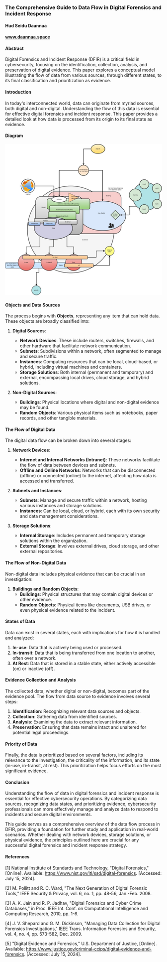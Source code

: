 ### The Comprehensive Guide to Data Flow in Digital Forensics and Incident Response
#### Hud Seidu Daannaa
#### www.daannaa.space
#### Abstract
Digital Forensics and Incident Response (DFIR) is a critical field in cybersecurity, focusing on the identification, collection, analysis, and preservation of digital evidence. This paper explores a conceptual model illustrating the flow of data from various sources, through different states, to its final classification and prioritization as evidence.

#### Introduction
In today's interconnected world, data can originate from myriad sources, both digital and non-digital. Understanding the flow of this data is essential for effective digital forensics and incident response. This paper provides a detailed look at how data is processed from its origin to its final state as evidence.

#### Diagram

![HLD](./Huds_DFIR_diagrams_notes-identification-of-sources.jpg)


#### Objects and Data Sources
The process begins with **Objects**, representing any item that can hold data. These objects are broadly classified into:

1. **Digital Sources**:
    - **Network Devices**: These include routers, switches, firewalls, and other hardware that facilitate network communication.
    - **Subnets**: Subdivisions within a network, often segmented to manage and secure traffic.
    - **Instances**: Computing resources that can be local, cloud-based, or hybrid, including virtual machines and containers.
    - **Storage Solutions**: Both internal (permanent and temporary) and external, encompassing local drives, cloud storage, and hybrid solutions.

2. **Non-Digital Sources**:
    - **Buildings**: Physical locations where digital and non-digital evidence may be found.
    - **Random Objects**: Various physical items such as notebooks, paper records, and other tangible materials.

#### The Flow of Digital Data
The digital data flow can be broken down into several stages:

1. **Network Devices**:
    - **Internet and Internal Networks (Intranet)**: These networks facilitate the flow of data between devices and subnets.
    - **Offline and Online Networks**: Networks that can be disconnected (offline) or connected (online) to the internet, affecting how data is accessed and transferred.

2. **Subnets and Instances**:
    - **Subnets**: Manage and secure traffic within a network, hosting various instances and storage solutions.
    - **Instances**: Can be local, cloud, or hybrid, each with its own security and data management considerations.

3. **Storage Solutions**:
    - **Internal Storage**: Includes permanent and temporary storage solutions within the organization.
    - **External Storage**: Involves external drives, cloud storage, and other external repositories.

#### The Flow of Non-Digital Data
Non-digital data includes physical evidence that can be crucial in an investigation:

1. **Buildings and Random Objects**:
    - **Buildings**: Physical structures that may contain digital devices or other evidence.
    - **Random Objects**: Physical items like documents, USB drives, or even physical evidence related to the incident.

#### States of Data
Data can exist in several states, each with implications for how it is handled and analyzed:

1. **In-use**: Data that is actively being used or processed.
2. **In-transit**: Data that is being transferred from one location to another, often over a network.
3. **At Rest**: Data that is stored in a stable state, either actively accessible (on) or inactive (off).

#### Evidence Collection and Analysis
The collected data, whether digital or non-digital, becomes part of the evidence pool. The flow from data source to evidence involves several steps:

1. **Identification**: Recognizing relevant data sources and objects.
2. **Collection**: Gathering data from identified sources.
3. **Analysis**: Examining the data to extract relevant information.
4. **Preservation**: Ensuring that data remains intact and unaltered for potential legal proceedings.

#### Priority of Data
Finally, the data is prioritized based on several factors, including its relevance to the investigation, the criticality of the information, and its state (in-use, in-transit, at rest). This prioritization helps focus efforts on the most significant evidence.

#### Conclusion
Understanding the flow of data in digital forensics and incident response is essential for effective cybersecurity operations. By categorizing data sources, recognizing data states, and prioritizing evidence, cybersecurity professionals can more effectively manage and analyze data to respond to incidents and secure digital environments.

This guide serves as a comprehensive overview of the data flow process in DFIR, providing a foundation for further study and application in real-world scenarios. Whether dealing with network devices, storage solutions, or physical evidence, the principles outlined here are crucial for any successful digital forensics and incident response strategy.

#### References
[1] National Institute of Standards and Technology, "Digital Forensics," [Online]. Available: https://www.nist.gov/itl/ssd/digital-forensics. [Accessed: July 15, 2024].

[2] M. Pollitt and R. C. Ward, "The Next Generation of Digital Forensic Tools," IEEE Security & Privacy, vol. 6, no. 1, pp. 48-56, Jan.-Feb. 2008. 

[3] A. K. Jain and R. P. Jadhav, "Digital Forensics and Cyber Crime Databases," in Proc. IEEE Int. Conf. on Computational Intelligence and Computing Research, 2010, pp. 1-6. 

[4] J. V. Shepard and G. M. Dickinson, "Managing Data Collection for Digital Forensics Investigations," IEEE Trans. Information Forensics and Security, vol. 4, no. 4, pp. 573-582, Dec. 2009.

[5] "Digital Evidence and Forensics," U.S. Department of Justice, [Online]. Available: https://www.justice.gov/criminal-ccips/digital-evidence-and-forensics. [Accessed: July 15, 2024].


